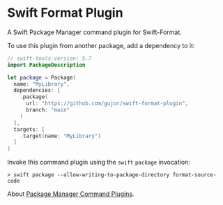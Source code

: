 # Swift Format Plugin

A Swift Package Manager command plugin for Swift-Format.

To use this plugin from another package, add a dependency to it:
```swift
// swift-tools-version: 5.7
import PackageDescription

let package = Package(
  name: "MyLibrary",
  dependencies: [
    .package(
      url: "https://github.com/gujor/swift-format-plugin",
      branch: "main"
    )
  ],
  targets: [
    .target(name: "MyLibrary")
  ]
)
```

Invoke this command plugin using the `swift` `package` invocation:
```
> swift package --allow-writing-to-package-directory format-source-code
```

About [Package Manager Command Plugins](https://github.com/apple/swift-evolution/blob/main/proposals/0332-swiftpm-command-plugins.md#example-2-formatting-source-code).
